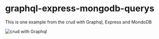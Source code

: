 # graphql-express-mongodb-querys
This is one example from the crud with Graphql, Express and MondoDB

![crud with Graphql](./screen/graphql.png)
